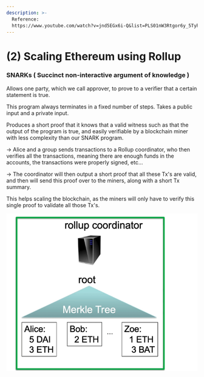 ```yaml
---
description: >-
  Reference:
  https://www.youtube.com/watch?v=jnd5EGx6i-Q&list=PLS01nW3Rtgor6y_5TyhTcsu5IWA25wW81&index=94
---
```


# (2) Scaling Ethereum using Rollup

### SNARKs ( Succinct non-interactive argument of knowledge )

Allows one party, which we call approver, to prove to a verifier that a certain statement is true.

This program always terminates in a fixed number of steps. Takes a public input and a private input.

Produces a short proof that it knows that a valid witness such as that the output of the program is true, and easily verifiable by a blockchain miner with less complexity than our SNARK program.



\-> Alice and a group sends transactions to a Rollup coordinator, who then verifies all the transactions, meaning there are enough funds in the accounts, the transactions were properly signed, etc...&#x20;

\-> The coordinator will then output a short proof that all these Tx's are valid, and then will send this proof over to the miners, along with a short Tx summary.

This helps scaling the blockchain, as the miners will only have to verify this single proof to validate all those Tx's.

![zkRollup Simplified](../.gitbook/assets/rollup.png)

